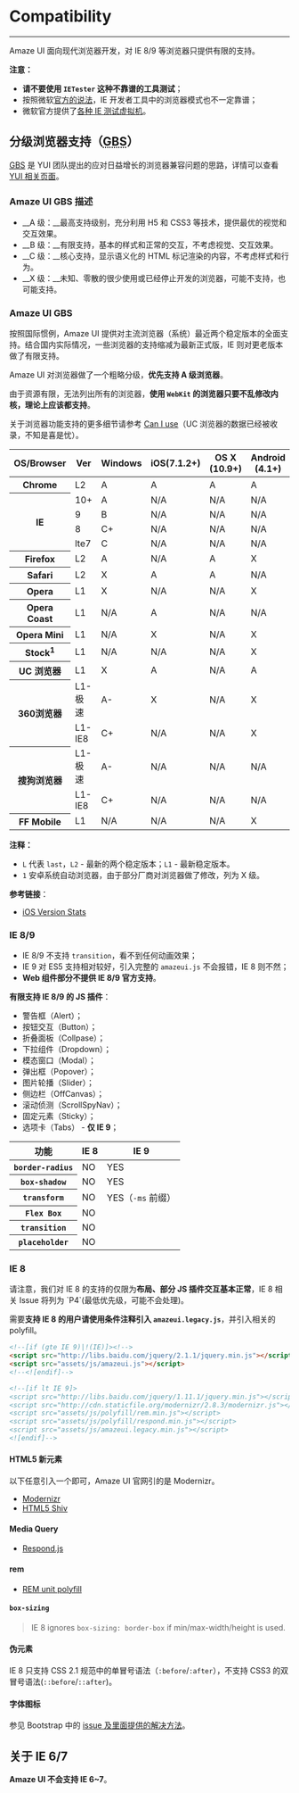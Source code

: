 # Compatibility
---

Amaze UI 面向现代浏览器开发，对 IE 8/9 等浏览器只提供有限的支持。

**注意：**

- **请不要使用 `IETester` 这种不靠谱的工具测试**；
- 按照微软[官方的说法](https://www.modern.ie/en-us/f12)，IE 开发者工具中的浏览器模式也不一定靠谱；
- 微软官方提供了[各种 IE 测试虚拟机](https://www.modern.ie/zh-cn/virtualization-tools#downloads)。

## 分级浏览器支持（<abbr title="Graded Browser Support">GBS</abbr>）

[<abbr title="Graded Browser Support">GBS</abbr>](https://yuilibrary.com/yui/docs/tutorials/gbs/) 是 YUI 团队提出的应对日益增长的浏览器兼容问题的思路，详情可以查看 [YUI 相关页面](https://yuilibrary.com/yui/docs/tutorials/gbs/)。

### Amaze UI GBS 描述

- __A 级：__最高支持级别，充分利用 H5 和 CSS3 等技术，提供最优的视觉和交互效果。
- __B 级：__有限支持，基本的样式和正常的交互，不考虑视觉、交互效果。
- __C 级：__核心支持，显示语义化的 HTML 标记渲染的内容，不考虑样式和行为。
- __X 级：__未知、零散的很少使用或已经停止开发的浏览器，可能不支持，也可能支持。

### Amaze UI GBS

按照国际惯例，Amaze UI 提供对主流浏览器（系统）最近两个稳定版本的全面支持。结合国内实际情况，一些浏览器的支持缩减为最新正式版，IE 则对更老版本做了有限支持。

Amaze UI 对浏览器做了一个粗略分级，**优先支持 A 级浏览器**。

由于资源有限，无法列出所有的浏览器，**使用 `WebKit` 的浏览器只要不乱修改内核，理论上应该都支持**。

关于浏览器功能支持的更多细节请参考 [Can I use](http://caniuse.com/)（UC 浏览器的数据已经被收录，不知是喜是忧）。

<table class="am-table am-table-bordered am-table-striped">
  <thead>
    <tr>
      <th scope="row">OS/Browser</th>
      <th scope="row">Ver</th>
      <th scope="row">Windows</th>
      <th scope="row">iOS(7.1.2+)</th>
      <th scope="row">OS X (10.9+)</th>
      <th scope="row">Android (4.1+)</th>
      <th scope="row">WP(8+)</th>
    </tr>
  </thead>
  <tbody>
  <tr>
    <th scope="row">Chrome</th>
    <td>L2</td>
    <td class="am-success">A</td>
    <td class="am-success">A</td>
    <td class="am-success">A</td>
    <td class="am-success">A</td>
    <td class="am-disabled">N/A</td>
  </tr>
  <tr>
    <th scope="row" rowspan="4">IE</th>
    <td>10+</td>
    <td class="am-success">A</td>
    <td class="am-disabled">N/A</td>
    <td class="am-disabled">N/A</td>
    <td class="am-disabled">N/A</td>
    <td class="am-success">A-</td>
  </tr>
  <tr>
    <td>9</td>
    <td class="am-warning">B</td>
    <td class="am-disabled">N/A</td>
    <td class="am-disabled">N/A</td>
    <td class="am-disabled">N/A</td>
    <td class="am-disabled">N/A</td>
  </tr>
  <tr>
    <td>8</td>
    <td class="am-danger">C+</td>
    <td class="am-disabled">N/A</td>
    <td class="am-disabled">N/A</td>
    <td class="am-disabled">N/A</td>
    <td class="am-disabled">N/A</td>
  </tr>
  <tr>
    <td>lte7</td>
    <td class="am-danger">C</td>
    <td class="am-disabled">N/A</td>
    <td class="am-disabled">N/A</td>
    <td class="am-disabled">N/A</td>
    <td class="am-disabled">N/A</td>
  </tr>
  <tr>
    <th scope="row">Firefox</th>
    <td>L2</td>
    <td class="am-success">A</td>
    <td class="am-disabled">N/A</td>
    <td class="am-success">A</td>
    <td class="am-primary">X</td>
    <td class="am-disabled">N/A</td>
  </tr>
  <tr>
    <th scope="row">Safari</th>
    <td>L2</td>
    <td class="am-primary">X</td>
    <td class="am-success">A</td>
    <td class="am-success">A</td>
    <td class="am-disabled">N/A</td>
    <td class="am-disabled">N/A</td>
  </tr>
  <tr>
    <th scope="row">Opera</th>
    <td>L1</td>
    <td class="am-primary">X</td>
    <td class="am-disabled">N/A</td>
    <td class="am-disabled">N/A</td>
    <td class="am-primary">X</td>
    <td class="am-disabled">N/A</td>
  </tr>
  <tr>
    <th scope="row">Opera Coast</th>
    <td>L1</td>
    <td class="am-disabled">N/A</td>
    <td class="am-success">A</td>
    <td class="am-disabled">N/A</td>
    <td class="am-disabled">N/A</td>
    <td class="am-disabled">N/A</td>
  </tr>
  <tr>
    <th scope="row">Opera Mini</th>
    <td>L1</td>
    <td class="am-disabled">N/A</td>
    <td class="am-primary">X</td>
    <td class="am-disabled">N/A</td>
    <td class="am-primary">X</td>
    <td class="am-primary">X</td>
  </tr>
  <tr>
    <th scope="row" class="am-text-nowrap">Stock<sup>1</sup></th>
    <td>L1</td>
    <td class="am-disabled">N/A</td>
    <td class="am-disabled">N/A</td>
    <td class="am-disabled">N/A</td>
    <td class="am-primary">X</td>
    <td class="am-disabled">N/A</td>
  </tr>
  <tr>
    <th scope="row">UC 浏览器</th>
    <td>L1</td>
    <td class="am-primary">X</td>
    <td class="am-success">A</td>
    <td class="am-disabled">N/A</td>
    <td class="am-success">A</td>
    <td class="am-success">A-</td>
  </tr>
  <tr>
    <th scope="row" rowspan="2">360浏览器</th>
    <td>L1-极速</td>
    <td class="am-success">A-</td>
    <td class="am-primary">X</td>
    <td class="am-success">N/A</td>
    <td class="am-primary">X</td>
    <td class="am-disabled">N/A</td>
  </tr>
  <tr>
    <td>L1-IE8</td>
    <td class="am-danger">C+</td>
    <td class="am-disabled">N/A</td>
    <td class="am-disabled">N/A</td>
    <td class="am-primary">X</td>
    <td class="am-disabled">N/A</td>
  </tr>
  <tr>
    <th scope="row" rowspan="2">搜狗浏览器</th>
    <td class="am-text-nowrap">L1-极速</td>
    <td class="am-success">A-</td>
    <td class="am-disabled">N/A</td>
    <td class="am-disabled">N/A</td>
    <td class="am-disabled">N/A</td>
    <td class="am-disabled">N/A</td>
  </tr>
  <tr>
    <td>L1-IE8</td>
    <td class="am-danger">C+</td>
    <td class="am-disabled">N/A</td>
    <td class="am-disabled">N/A</td>
    <td class="am-disabled">N/A</td>
    <td class="am-disabled">N/A</td>
  </tr>
  <tr>
    <th scope="row">FF Mobile</th>
    <td>L1</td>
    <td class="am-disabled">N/A</td>
    <td class="am-disabled">N/A</td>
    <td class="am-disabled">N/A</td>
    <td>X</td>
    <td class="am-disabled">N/A</td>
  </tr>
  </tbody>
</table>

__注释：__

- `L` 代表 `last`，`L2` - 最新的两个稳定版本；`L1` - 最新稳定版本。
- `1` 安卓系统自动浏览器，由于部分厂商对浏览器做了修改，列为 X 级。

__参考链接__：

- [iOS Version Stats](http://david-smith.org/iosversionstats/)

### IE 8/9

- IE 8/9 不支持 `transition`，看不到任何动画效果；
- IE 9 对 ES5 支持相对较好，引入完整的 `amazeui.js` 不会报错，IE 8 则不然；
- **Web 组件部分不提供 IE 8/9 官方支持**。

**有限支持 IE 8/9 的 JS 插件**：

- 警告框（Alert）；
- 按钮交互（Button）；
- 折叠面板（Collpase）；
- 下拉组件（Dropdown）；
- 模态窗口（Modal）；
- 弹出框（Popover）；
- 图片轮播（Slider）；
- 侧边栏（OffCanvas）；
- 滚动侦测（ScrollSpyNav）；
- 固定元素（Sticky）；
- 选项卡（Tabs） - **仅 IE 9**；

<table class="am-table am-table-bordered am-table-striped">
  <thead>
  <tr>
    <th scope="col" class="col-xs-4">功能</th>
    <th scope="col" class="col-xs-4">IE 8</th>
    <th scope="col" class="col-xs-4">IE 9</th>
  </tr>
  </thead>
  <tbody>
  <tr>
    <th scope="row"><code>border-radius</code></th>
    <td class="am-danger"><span class="am-icon-close"></span>NO</td>
    <td class="am-success"><span class="am-icon-check"></span>YES</td>
  </tr>
  <tr>
    <th scope="row"><code>box-shadow</code></th>
    <td class="am-danger"><span class="am-icon-remove"></span>NO</td>
    <td class="am-success"><span class="am-icon-check"></span>YES</td>
  </tr>
  <tr>
    <th scope="row"><code>transform</code></th>
    <td class="am-danger"><span class="am-icon-remove"></span>NO</td>
    <td class="am-success"><span class="am-icon-check"></span>YES（<code>-ms</code> 前缀）</td>
  </tr>
  <tr>
    <th scope="row"><code>Flex Box</code></th>
    <td colspan="2" class="am-danger"><span class="am-icon-remove"></span>NO</td>
  </tr>
  <tr>
    <th scope="row"><code>transition</code></th>
    <td colspan="2" class="am-danger"><span class="am-icon-remove"></span>NO</td>
  </tr>
  <tr>
    <th scope="row"><code>placeholder</code></th>
    <td colspan="2" class="am-danger"><span class="am-icon-remove"></span>NO</td>
  </tr>
  </tbody>
</table>

### IE 8

<div class="am-alert am-alert-warning">
  请注意，我们对 IE 8 的支持的仅限为<strong>布局、部分 JS 插件交互基本正常</strong>，IE 8 相关 Issue 将列为 `P4`(最低优先级，可能不会处理)。
</div>

需要**支持 IE 8 的用户请使用条件注释引入 `amazeui.legacy.js`**，并引入相关的 polyfill。

```html
﻿<!--[if (gte IE 9)|!(IE)]><!-->
<script src="http://libs.baidu.com/jquery/2.1.1/jquery.min.js"></script>
<script src="assets/js/amazeui.js"></script>
<!--<![endif]-->

<!--[if lt IE 9]>
<script src="http://libs.baidu.com/jquery/1.11.1/jquery.min.js"></script>
<script src="http://cdn.staticfile.org/modernizr/2.8.3/modernizr.js"></script>
<script src="assets/js/polyfill/rem.min.js"></script>
<script src="assets/js/polyfill/respond.min.js"></script>
<script src="assets/js/amazeui.legacy.min.js"></script>
<![endif]-->
```

#### HTML5 新元素

以下任意引入一个即可，Amaze UI 官网引的是 Modernizr。

- [Modernizr](https://github.com/Modernizr/Modernizr)
- [HTML5 Shiv](https://github.com/aFarkas/html5shiv)

#### Media Query

- [Respond.js](https://github.com/scottjehl/Respond)

#### rem

- [REM unit polyfill](https://github.com/chuckcarpenter/REM-unit-polyfill)

#### `box-sizing`

> IE 8 ignores `box-sizing: border-box` if min/max-width/height is used.

#### 伪元素

IE 8 只支持 CSS 2.1 规范中的单冒号语法（`:before`/`:after`），不支持 CSS3 的双冒号语法(`::before`/`::after`)。

#### 字体图标

参见 Bootstrap 中的 [issue 及里面提供的解决方法](https://github.com/twbs/bootstrap/issues/13863)。

## 关于 IE 6/7

**Amaze UI 不会支持 IE 6~7**。
